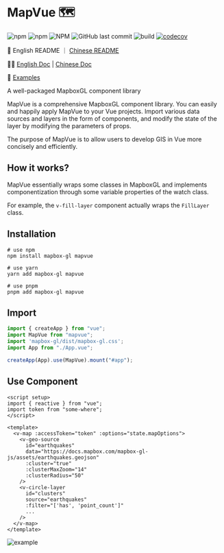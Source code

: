 # MapVue 🗺️

![npm](https://img.shields.io/npm/v/mapvue)
![npm](https://img.shields.io/npm/dw/mapvue)
![NPM](https://img.shields.io/npm/l/mapvue)
![GitHub last commit](https://img.shields.io/github/last-commit/timeroute/mapvue)
![build](https://github.com/timeroute/mapvue/actions/workflows/test.yml/badge.svg)
[![codecov](https://codecov.io/gh/timeroute/mapvue/branch/main/graph/badge.svg?token=2CRUPW2YCN)](https://codecov.io/gh/timeroute/mapvue)

📄 English README ｜ [Chinese README](./README_CN.md)

👏🏻 [English Doc](https://mapvue.netlify.app/) | [Chinese Doc](https://mapvue.netlify.app/zh/)

🌰 [Examples](https://codesandbox.io/s/vmap-examples-mnqjgn)

A well-packaged MapboxGL component library

MapVue is a comprehensive MapboxGL component library. You can easily and happily apply MapVue to your Vue projects. Import various data sources and layers in the form of components, and modify the state of the layer by modifying the parameters of props.

The purpose of MapVue is to allow users to develop GIS in Vue more concisely and efficiently.

## How it works?

MapVue essentially wraps some classes in MapboxGL and implements componentization through some variable properties of the watch class.

For example, the `v-fill-layer` component actually wraps the `FillLayer` class.

## Installation

```shell
# use npm
npm install mapbox-gl mapvue

# use yarn
yarn add mapbox-gl mapvue

# use pnpm
pnpm add mapbox-gl mapvue
```

## Import

```ts
import { createApp } from "vue";
import MapVue from "mapvue";
import 'mapbox-gl/dist/mapbox-gl.css';
import App from "./App.vue";

createApp(App).use(MapVue).mount("#app");
```

## Use Component

```vue
<script setup>
import { reactive } from "vue";
import token from "some-where";
</script>

<template>
  <v-map :accessToken="token" :options="state.mapOptions">
    <v-geo-source
      id="earthquakes"
      data="https://docs.mapbox.com/mapbox-gl-js/assets/earthquakes.geojson"
      :cluster="true"
      :clusterMaxZoom="14"
      :clusterRadius="50"
    />
    <v-circle-layer 
      id="clusters" 
      source="earthquakes"
      :filter="['has', 'point_count']"
      ...
    />
  </v-map>
</template>
```

![example](https://s3.bmp.ovh/imgs/2022/08/24/f4c4db9eda3ee3f6.png)
